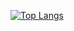 [![Top Langs](https://github-readme-stats.vercel.app/api/top-langs/?username=pyh-uuhc)](https://github.com/pyh-uuhc/github-readme-stats)
